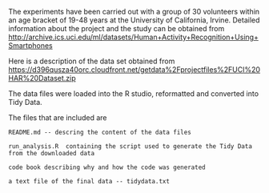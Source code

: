 

The experiments have been carried out with a group of 30 volunteers within an age bracket of 19-48 years at the University of California, Irvine. Detailed information about the project and the study can be obtained from 
    http://archive.ics.uci.edu/ml/datasets/Human+Activity+Recognition+Using+Smartphones 

Here is a description of the data set obtained from 
https://d396qusza40orc.cloudfront.net/getdata%2Fprojectfiles%2FUCI%20HAR%20Dataset.zip 

The data files were loaded into the R studio, reformatted and converted into Tidy Data.

The files that are included are

    README.md -- descring the content of the data files

    run_analysis.R  containing the script used to generate the Tidy Data from the downloaded data

    code book describing why and how the code was generated

    a text file of the final data -- tidydata.txt

